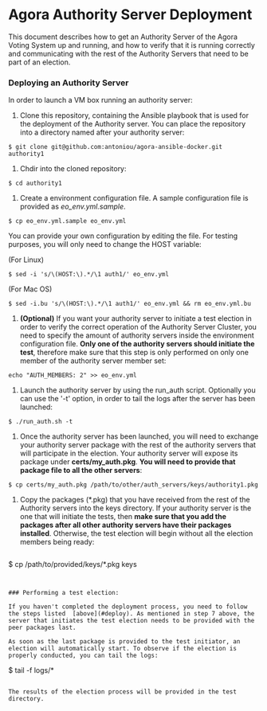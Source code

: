 # Agora Authority Server Deployment
This document describes how to get an Authority Server of the Agora Voting System up and running, and how to verify that it is running correctly and communicating with the rest of the Authority Servers that need to be part of an election.

 
### Deploying an Authority Server <a name="deploy"></a>

In order to launch a VM box running an authority server:

1. Clone this repository, containing the Ansible playbook that is used for the deployment of the Authority server. You can place the repository into a directory named after your authority server:
  ```
  $ git clone git@github.com:antoniou/agora-ansible-docker.git authority1 
  ```
  
1. Chdir into the cloned repository:
  ```
  $ cd authority1
  ```

1. Create a environment configuration file. A sample configuration file is provided as *eo_env.yml.sample*. 
  ```
  $ cp eo_env.yml.sample eo_env.yml
  ```
  
 You can provide your own configuration by editing the file. For testing purposes, you will only need to change the HOST variable: 
  
 (For Linux) 
 ```
 $ sed -i 's/\(HOST:\).*/\1 auth1/' eo_env.yml
 ```
 
 (For Mac OS) 
 ```
 $ sed -i.bu 's/\(HOST:\).*/\1 auth1/' eo_env.yml && rm eo_env.yml.bu
 ```
  
1. **(Optional)** If you want your authority server to initiate a test election in order to verify the correct operation of the Authority Server Cluster, you need to specify the amount of authority servers inside the environment configuration file. **Only one of the authority servers should initiate the test**, therefore make sure that this step is only performed on only one member of the authority server member set:
  ```
  echo "AUTH_MEMBERS: 2" >> eo_env.yml
  ```
  
1. Launch the authority server by using the run_auth script. Optionally you can use the '-t' option, in order to tail the logs after the server has been launched:
  ```
  $ ./run_auth.sh -t
  ```
  
1. Once the authority server has been launched, you will need to exchange your authority server package with the rest of the authority servers that will participate in the election. Your authority server will expose its package under **certs/my_auth.pkg**. **You will need to provide that package file to all the other servers**:
  ```
  $ cp certs/my_auth.pkg /path/to/other/auth_servers/keys/authority1.pkg
  ```

1. Copy the packages (\*.pkg) that you have received from the rest of the Authority servers into the keys directory. If your authority server is the one that will initiate the tests, then **make sure that you add the packages after all other authority servers have their packages installed**. Otherwise, the test election will begin without all the election members being ready:
    ```
  $ cp /path/to/provided/keys/*.pkg keys
  ``` 


### Performing a test election:

If you haven't completed the deployment process, you need to follow the steps listed  [above](#deploy). As mentioned in step 7 above, the server that initiates the test election needs to be provided with the peer packages last.

As soon as the last package is provided to the test initiator, an election will automatically start. To observe if the election is properly conducted, you can tail the logs:
``` 
$ tail -f logs/*
```

The results of the election process will be provided in the test directory.
